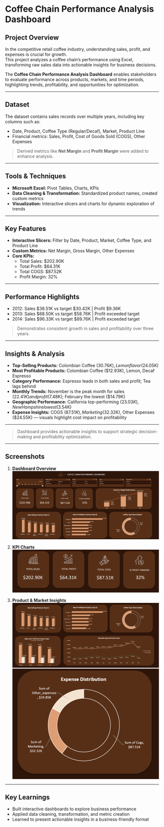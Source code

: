 # Coffee Chain Performance Analysis Dashboard

## Project Overview
In the competitive retail coffee industry, understanding sales, profit, and expenses is crucial for growth.  
This project analyzes a coffee chain’s performance using Excel, transforming raw sales data into actionable insights for business decisions.

The **Coffee Chain Performance Analysis Dashboard** enables stakeholders to evaluate performance across products, markets, and time periods, highlighting trends, profitability, and opportunities for optimization.

---

## Dataset
The dataset contains sales records over multiple years, including key columns such as:

- Date, Product, Coffee Type (Regular/Decaf), Market, Product Line  
- Financial metrics: Sales, Profit, Cost of Goods Sold (COGS), Other Expenses  

> Derived metrics like **Net Margin** and **Profit Margin** were added to enhance analysis.

---

## Tools & Techniques
- **Microsoft Excel:** Pivot Tables, Charts, KPIs  
- **Data Cleaning & Transformation:** Standardized product names, created custom metrics  
- **Visualization:** Interactive slicers and charts for dynamic exploration of trends

---

## Key Features
- **Interactive Slicers:** Filter by Date, Product, Market, Coffee Type, and Product Line  
- **Custom Metrics:** Net Margin, Gross Margin, Other Expenses  
- **Core KPIs:**
  - Total Sales: $202.90K  
  - Total Profit: $64.31K  
  - Total COGS: $87.52K  
  - Profit Margin: 32%

---

## Performance Highlights
- 2012: Sales $38.51K vs target $30.42K | Profit $9.36K  
- 2013: Sales $68.50K vs target $58.76K | Profit exceeded target  
- 2014: Sales $96.33K vs target $89.76K | Profit exceeded target  

> Demonstrates consistent growth in sales and profitability over three years.

---

## Insights & Analysis
- **Top-Selling Products:** Colombian Coffee ($30.76K), Lemon flavor ($24.05K)  
- **Most Profitable Products:** Colombian Coffee ($12.93K), Lemon, Decaf Espresso  
- **Category Performance:** Espresso leads in both sales and profit; Tea lags behind  
- **Monthly Trends:** November is the peak month for sales ($22.41K) and profit ($7.48K); February the lowest ($14.79K)  
- **Geographic Performance:** California top-performing ($23.03K), New Hampshire lowest ($3.54K)  
- **Expense Insights:** COGS ($87.51K), Marketing ($32.32K), Other Expenses ($24.55K) — visuals highlight cost impact on profitability

---

> Dashboard provides actionable insights to support strategic decision-making and profitability optimization.

---

## Screenshots

1. **Dashboard Overview**  
![Dashboard Overview](dashboard_overview.png)

2. **KPI Charts**  
![KPI Charts](kpi_charts.png)

3. **Product & Market Insights**  
![Product & Market Insights](sales_insights.png )
![Product & Market Insights](expense_insights.png )
---

## Key Learnings
- Built interactive dashboards to explore business performance  
- Applied data cleaning, transformation, and metric creation  
- Learned to present actionable insights in a business-friendly format  

